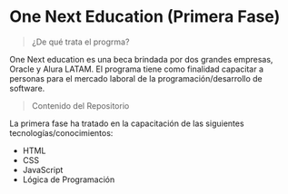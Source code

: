 # One Next Education (Primera Fase)

> ¿De qué trata el progrma?

One Next education es una beca brindada por dos grandes empresas, Oracle y Alura LATAM. El programa tiene como finalidad capacitar a personas para el mercado laboral de la programación/desarrollo de software.

> Contenido del Repositorio

La primera fase ha tratado en la capacitación de las siguientes tecnologías/conocimientos:

- HTML
- CSS
- JavaScript
- Lógica de Programación